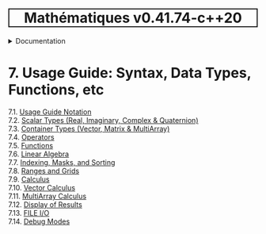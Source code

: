 <h1 style='border: 2px solid; text-align: center'>Mathématiques v0.41.74-c++20</h1>

<details>

<summary>Documentation</summary>

# [Documentation](../README.md)<br>
1. [License](../license/README.md)<br>
2. [About](../about/README.md)<br>
3. [Status, Planned Work & Release Notes](../status-release/README.md)<br>
4. [Description and Example Usage](../overview/README.md)<br>
5. [Installation](../installation/README.md)<br>
6. [Your First Mathématiques Project](../first-project/README.md)<br>
7. _Usage Guide: Syntax, Data Types, Functions, etc_ <br>
8. [Benchmarks](../benchmarks/README.md)<br>
9. [Tests](../test/README.md)<br>
10. [Developer Guide: Modifying and Extending Mathématiques](../developer-guide/README.md)<br>


</details>



# 7. Usage Guide: Syntax, Data Types, Functions, etc

7.1. [Usage Guide Notation](notation/README.md)<br>
7.2. [Scalar Types (Real, Imaginary, Complex & Quaternion)](scalars/README.md)<br>
7.3. [Container Types (Vector, Matrix & MultiArray)](multiarrays/README.md)<br>
7.4. [Operators](operators/README.md)<br>
7.5. [Functions](functions/README.md)<br>
7.6. [Linear Algebra](linear-algebra/README.md)<br>
7.7. [Indexing, Masks, and Sorting](indexing-sorting/README.md)<br>
7.8. [Ranges and Grids](ranges-grids/README.md)<br>
7.9. [Calculus](calculus/README.md)<br>
7.10. [Vector Calculus](vector-calculus/README.md)<br>
7.11. [MultiArray Calculus](tensor-calculus/README.md)<br>
7.12. [Display of Results](display/README.md)<br>
7.13. [FILE I/O](file-io/README.md)<br>
7.14. [Debug Modes](debug/README.md)<br>
